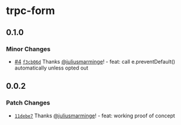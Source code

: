 # trpc-form

## 0.1.0

### Minor Changes

- [#4](https://github.com/juliusmarminge/trpc-tools/pull/4) [`f3cb06d`](https://github.com/juliusmarminge/trpc-tools/commit/f3cb06d1f948226248eec1884c57830a5bf41620) Thanks [@juliusmarminge](https://github.com/juliusmarminge)! - feat: call e.preventDefault() automatically unless opted out

## 0.0.2

### Patch Changes

- [`11debe7`](https://github.com/juliusmarminge/trpc-tools/commit/11debe79dec9caaf0028a50e2cf13c1b45441338) Thanks [@juliusmarminge](https://github.com/juliusmarminge)! - feat: working proof of concept
